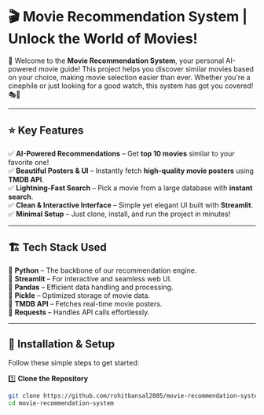 # 🎬 Movie Recommendation System | Unlock the World of Movies!  

🚀 Welcome to the **Movie Recommendation System**, your personal AI-powered movie guide! This project helps you discover similar movies based on your choice, making movie selection easier than ever. Whether you're a cinephile or just looking for a good watch, this system has got you covered! 🎭🍿  

---

## ⭐ **Key Features**  
✅ **AI-Powered Recommendations** – Get **top 10 movies** similar to your favorite one!  
✅ **Beautiful Posters & UI** – Instantly fetch **high-quality movie posters** using **TMDB API**.  
✅ **Lightning-Fast Search** – Pick a movie from a large database with **instant search**.  
✅ **Clean & Interactive Interface** – Simple yet elegant UI built with **Streamlit**.  
✅ **Minimal Setup** – Just clone, install, and run the project in minutes!  

---

## 🏗 **Tech Stack Used**  
🔹 **Python** – The backbone of our recommendation engine.  
🔹 **Streamlit** – For interactive and seamless web UI.  
🔹 **Pandas** – Efficient data handling and processing.  
🔹 **Pickle** – Optimized storage of movie data.  
🔹 **TMDB API** – Fetches real-time movie posters.  
🔹 **Requests** – Handles API calls effortlessly.  

---

## 🚀 **Installation & Setup**  
Follow these simple steps to get started:  

1️⃣ **Clone the Repository**  
   ```bash
   git clone https://github.com/rohitbansal2005/movie-recommendation-system.git
   cd movie-recommendation-system


